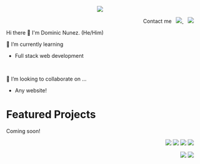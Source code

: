 <p align='center'>
	<IMG SRC='GitHub-Profile.png'>
		</p>

	
<p align='right'>
  Contact me
  &nbsp;
  <a href="https://www.linkedin.com/in/dominic-natural-talent/">
    <img src="https://img.shields.io/badge/linkedin-%230077B5.svg?&style=for-the-badge&logo=linkedin&logoColor=white" />
  </a>&nbsp;&nbsp;
     <a href="mailto:dominicnunez@gmail.com">
 <img src="https://img.shields.io/badge/gmail-D14836?&style=for-the-badge&logo=gmail&logoColor=white" />
	</a>
</p>
	
Hi there 👋 I'm Dominic Nunez. (He/Him)
	
🔭 I’m currently learning
	<ul>
	<li>Full stack web development</li>
	</ul>
&nbsp;&nbsp;

👥 I’m looking to collaborate on ...
	<ul>
		<li>Any website!</li>
	</ul>
	

	
<h1>Featured Projects</h1>
Coming soon!

	
<p align='right'>
	    <img src='https://img.shields.io/badge/HTML5-E34F26?style=for-the-badge&logo=html5&logoColor=white'>
	  <img src='https://img.shields.io/badge/CSS3-1572B6?style=for-the-badge&logo=css3&logoColor=white'>
	  <img src='https://img.shields.io/badge/JavaScript-F7DF1E?style=for-the-badge&logo=javascript&logoColor=black'>
	  <img src='https://img.shields.io/badge/Node.js-43853D?style=for-the-badge&logo=node.js&logoColor=white'>
</p>
<p align='right'>
	  <img src='https://img.shields.io/badge/React-20232A?style=for-the-badge&logo=react&logoColor=61DAFB'>
	  <img src='https://img.shields.io/badge/React_Router-CA4245?style=for-the-badge&logo=react-router&logoColor=white'>
</p>
